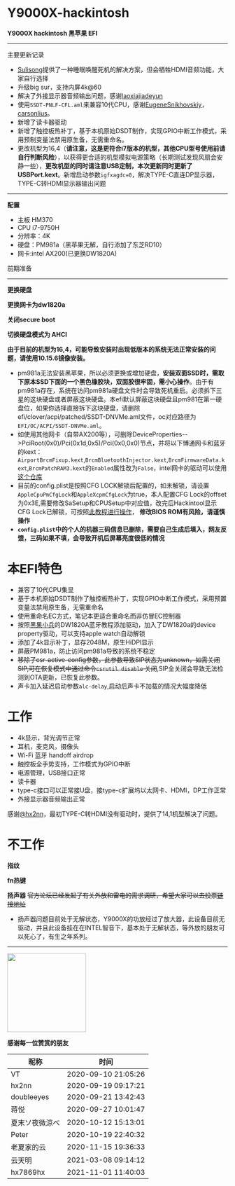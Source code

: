 # Y9000X-hackintosh

**Y9000X hackintosh 黑苹果 EFI**

---
主要更新记录
* [Sulisong](https://github.com/WangRicky/Y9000X-HACKINTOSH/pull/73)提供了一种睡眠唤醒死机的解决方案，但会牺牲HDMI音频功能，大家自行选择
* 升级big sur，支持内屏4k@60
* 解决了外接显示器音频输出问题，感谢[laoxiajiadeyun](https://github.com/laoxiajiadeyun)
* 使用`SSDT-PNLF-CFL.aml`来兼容10代CPU，感谢[EugeneSnikhovskiy](https://github.com/EugeneSnikhovskiy)，[carsonlius](https://github.com/carsonlius)。
* 新增了读卡器驱动
* 新增了触控板热补丁，基于本机原始DSDT制作，实现GPIO中断工作模式，采用预制变量法禁用原生备，无需重命名。
* 更改机型为16,4（**请注意，这是更符合i7版本的机型，其他CPU型号使用前请自行判断风险**），以获得更合适的机型模拟电源策略（长期测试发现风扇会安静一些），**更改机型的同时请注意USB定制，本次更新同时更新了USBPort.kext**。新增启动参数``igfxagdc=0``，解决TYPE-C直连DP显示器，TYPE-C转HDMI显示器输出问题
---
**配置** 
* 主板 HM370
* CPU i7-9750H
* 分辨率：4K
* 硬盘：PM981a（黑苹果无解，自行添加了东芝RD10）
* 网卡:intel AX200(已更换DW1820A) 

前期准备

---
**更换硬盘**

**更换网卡为dw1820a**

**关闭secure boot**

**切换硬盘模式为 AHCI**

**由于目前的机型为16,4，可能导致安装时出现低版本的系统无法正常安装的问题，请使用10.15.6镜像安装。**

* pm981a无法安装黑苹果，所以必须更换或增加硬盘，**安装双面SSD时，需取下原本SSD下面的一个黑色橡胶块，双面胶很牢固，需小心操作**。由于有pm981a存在，系统在访问pm981a硬盘文件时会导致死机重启。必须拆下三星的这块硬盘或者屏蔽这块硬盘。本efi默认屏蔽这块硬盘且pm981在第一硬盘位，如果你选择直接拆下这块硬盘，请删除efi/clover/acpi/patched/SSDT-DNVMe.aml文件，oc对应路径为`EFI/OC/ACPI/SSDT-DNVMe.aml`。
* 如使用其他网卡（自带AX200等），可删除DeviceProperties-->PciRoot(0x0)/Pci(0x1d,0x5)/Pci(0x0,0x0)节点，并将以下博通网卡和蓝牙的kext：`AirportBrcmFixup.kext`,`BrcmBluetoothInjector.kext`,`BrcmFirmwareData.kext`,`BrcmPatchRAM3.kext`的`Enabled`属性改为`False`，intel网卡的驱动可以使用[这个仓库](https://github.com/OpenIntelWireless/itlwm)
* 目前的config.plist是按照CFG LOCK解锁后配置的，如未解锁，请设置`AppleCpuPmCfgLock`和`AppleXcpmCfgLock`为true，本人配置CFG Lock的offset为0x3E,需要修改SaSetup和CPUSetup中对应值，改完后Hackintool显示CFG Lock已解锁，可按照[此教程进行操作](http://bbs.pcbeta.com/viewthread-1845189-1-1.html)， **修改BIOS ROM有风险，请谨慎操作**
* **`config.plist`中的个人的机器三码信息已删除，需要自己生成后填入，网友反馈，三码如果不填，会导致开机后屏幕亮度很低的情况**
# 本EFI特色
* 兼容了10代CPU集显
* 基于本机原始DSDT制作了触控板热补丁，实现GPIO中断工作模式，采用预置变量法禁用原生备，无需重命名
* 使用重命名EC方式，笔记本更适合重命名而非仿冒EC控制器
* 按照[黑果小兵](https://blog.daliansky.net/DW1820A_BCM94350ZAE-driver-inserts-the-correct-posture.html)的DW1820A蓝牙教程添加驱动，加入了DW1820a的device property驱动，可以支持apple watch自动解锁
* 添加了4k显示补丁，显存2048M，原生HiDPI显示
* 屏蔽PM981a，防止访问pm981a导致的系统不稳定
* ~~移除了csr-active-config参数，此参数导致SIP状态为unknown，如需关闭SIP,可在恢复模式中通过命令``csrutil disable`` 关闭~~,SIP全关闭会导致无法检测到OTA更新，已恢复此参数。
* 声卡加入延迟启动参数`alc-delay`,启动后声卡不加载的情况大幅度降低
# 工作

* 4k显示，背光调节正常 
* 耳机，麦克风，摄像头
* Wi-Fi 蓝牙 handoff airdrop
* 触控板全手势支持，工作模式为GPIO中断
* 电源管理，USB接口正常
* 读卡器
* type-c接口可以正常接U盘，接type-c扩展坞以太网卡、HDMI，DP工作正常
* 外接显示器音频输出正常

感谢[@hx2nn](https://github.com/hx2nn)，最初TYPE-C转HDMI没有驱动时，提供了14,1机型解决了问题。

# 不工作

**指纹**

**fn热键**

**扬声器**
~~官方论坛已经发起了有关外放和雷电的需求调研，希望大家可以去投票[链接地址](https://club.lenovo.com.cn/thread-5672284-1-1.html)~~

* 扬声器问题目前处于无解状态，Y9000X的功放经过了放大器，此设备目前无驱动，并且此设备挂在在INTEL智音下，基本处于无解状态，等外放的朋友可以死心了，有生之年系列。
---
<img src="https://i.loli.net/2020/09/06/kVi3MrZCbp6ABjX.jpg" height="180"/>


**感谢每一位赞赏的朋友**

| 昵称 | 时间                  |
|----|---------------------|
| VT | 2020-09-10 21:05:26 |
| hx2nn | 2020-09-19 09:17:21 |
| doubleeyes | 2020-09-21 13:42:43 |
| 蒋悦 | 2020-09-27 10:01:47 |
| 夏末ソ夜微涼べ | 2020-10-12 15:13:01 |
| Peter | 2020-10-19 22:40:32 |
| 老夏家的云 | 2020-11-15 19:36:33 |
| 云天明 | 2021-03-08 09:14:12 |
| hx7869hx| 2021-11-01 11:40:03 |


